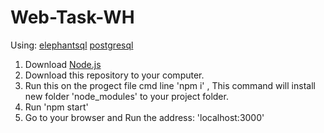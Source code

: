 # Web-Task-WH
Using:
[elephantsql](https://www.elephantsql.com/)
[postgresql](https://www.postgresql.org/ftp/pgadmin/pgadmin4/v5.2/windows/)

1. Download [Node.js](https://nodejs.org/en/download/) 
2. Download this repository to your computer.
3. Run this on the progect file cmd line 'npm i' , This command will install new folder 'node_modules' to your project folder.
4. Run 'npm start' 
5. Go to your browser and Run the address: 'localhost:3000'
